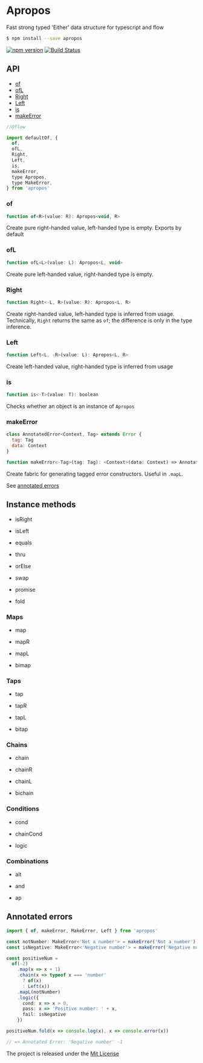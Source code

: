 # Apropos

Fast strong typed 'Either' data structure for typescript and flow

```bash
$ npm install --save apropos
```

[![npm version][npm-image]][npm-url]
[![Build Status](https://travis-ci.org/zerobias/apropos.svg?branch=master)](https://travis-ci.org/zerobias/apropos)

## API

- [of](#of)
- [ofL](#ofl)
- [Right](#right)
- [Left](#left)
- [is](#is)
- [makeError](#makeerror)

```javascript
//@flow

import defaultOf, {
  of,
  ofL,
  Right,
  Left,
  is,
  makeError,
  type Apropos,
  type MakeError,
} from 'apropos'
```

### of
```javascript
function of<R>(value: R): Apropos<void, R>
```

Create pure right-handed value, left-handed type is empty.
Exports by default

### ofL
```javascript
function ofL<L>(value: L): Apropos<L, void>
```

Create pure left-handed value, right-handed type is empty.

### Right
```javascript
function Right<-L, R>(value: R): Apropos<L, R>
```

Create right-handed value, left-handed type is inferred from usage.
Technically, `Right` returns the same as `of`; the difference is only in the type inference.

### Left
```javascript
function Left<L, -R>(value: L): Apropos<L, R>
```

Create left-handed value, right-handed type is inferred from usage

### is
```javascript
function is<-T>(value: T): boolean
```

Checks whether an object is an instance of `Apropos`

### makeError

```javascript
class AnnotatedError<Context, Tag> extends Error {
  tag: Tag
  data: Context
}

function makeError<-Tag>(tag: Tag): <Context>(data: Context) => AnnotatedError<Context, Tag>
```

Create fabric for generating tagged error constructors.
Useful in `.mapL`.

See [annotated errors](#annotated-errors)

## Instance methods

- isRight

- isLeft


- equals

- thru

- orElse

- swap

- promise

- fold


### Maps

- map

- mapR

- mapL

- bimap


### Taps

- tap

- tapR

- tapL

- bitap


### Chains

- chain

- chainR

- chainL

- bichain


### Conditions

- cond

- chainCond

- logic


### Combinations

- alt

- and

- ap


## Annotated errors

```typescript
import { of, makeError, MakeError, Left } from 'apropos'

const notNumber: MakeError<'Not a number'> = makeError('Not a number')
const isNegative: MakeError<'Negative number'> = makeError('Negative number')

const positiveNum =
  of(-2)
    .map(x => x + 1)
    .chain(x => typeof x === 'number'
      ? of(x)
      : Left(x))
    .mapL(notNumber)
    .logic({
      cond: x => x > 0,
      pass: x => 'Positive number: ' + x,
      fail: isNegative
    })

positiveNum.fold(x => console.log(x), x => console.error(x))

// => Annotated Error: 'Negative number' -1

```

The project is released under the [Mit License](./LICENSE)


[npm-url]: https://www.npmjs.org/package/apropos
[npm-image]: https://badge.fury.io/js/apropos.svg
